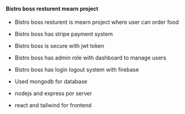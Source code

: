 #### Bistro boss resturent mearn project

 - Bistro boss resturent is mearn project where user can order food

 - Bistro boss has stripe payment system 
 - Bistro boss is secure with jwt token 
 - Bistro boss has admin role with dashboard to manage users
 - Bistro boss has login logout system with firebase 
 - Used mongodb for database
 - nodejs and express por server
 - react and tailwind for frontend 